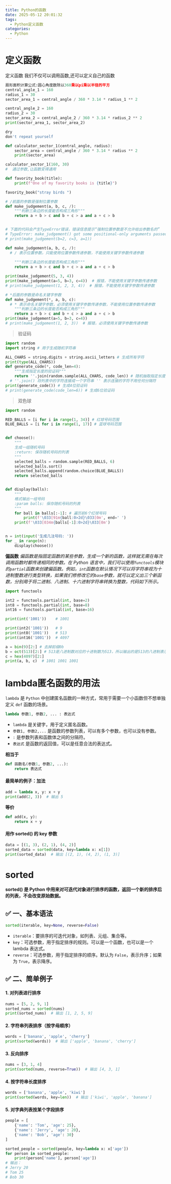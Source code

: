 ```yaml
---
title: Python的函数
date: 2025-05-12 20:01:32
tags:
  - Python定义函数
categories:
  - Python
---
```



# 定义函数

定义函数
我们不仅可以调用函数,还可以定义自己的函数

```python
扇形面积计算公式:圆心角度数除以360乘以pi乘以半径的平方
central_angle_1 = 160
radius_1 = 30
sector_area_1 = central_angle / 360 * 3.14 * radius_1 ** 2

central_angle_2 = 160
radius_2 = 30
sector_area_2 = central_angle_2 / 360 * 3.14 * radius_2 ** 2
print(sector_area_1, sector_area_2)

dry
don't repeat yourself
```
```python
def calculator_sector_1(central_angle, radius):
    sector_area = central_angle / 360 * 3.14 * radius ** 2
    print(sector_area)

calculator_sector_1(160, 30)
#  通过参数,让函数变得通用

def favority_book(title):
    print(f"One of my favority books is {title}")

favority_book("stray birds ")
```

```python
# /前面的参数是强制位置参数
def make_judgement(a, b, c, /):
    """判断三条边的长度能否构成三角形"""
    return a + b > c and b + c > a and a + c > b


# 下面的代码会产生TypeError错误，错误信息提示“强制位置参数是不允许给出参数名的”
# TypeError: make_judgement() got some positional-only arguments passed as keyword arguments
# print(make_judgement(b=2, c=3, a=1))

def make_judgement(a, b, c, /):
  # / 表示位置参数，只能使用位置参数传递参数，不能使用关键字参数传递参数
    
    """判断三条边的长度能否构成三角形"""
    return a + b > c and b + c > a and a + c > b

print(make_judgement(5, 3, 4))
print(make_judgement(a=5, b=3, c=4))  # 报错，不能使用关键字参数传递参数
# print(make_judgement(1, 2, 3, 4))  # 报错，不能使用关键字参数传递参数

# *后面的参数是命名关键字参数
def make_judgement(*, a, b, c):
  # * 表示命名关键字参数，必须使用关键字参数传递参数，不能使用位置参数传递参数
    """判断三条边的长度能否构成三角形"""
    return a + b > c and b + c > a and a + c > b
print(make_judgement(a=5, b=3, c=4))
# print(make_judgement(1, 2, 3))  # 报错，必须使用关键字参数传递参数
```
> 验证码
```python
import random
import string # 用于生成随机字符串

ALL_CHARS = string.digits + string.ascii_letters # 生成所有字符
print(type(ALL_CHARS))
def generate_code(*, code_len=4):
    """生成指定长度的验证码"""
    return ''.join(random.sample(ALL_CHARS, code_len)) # 随机抽取指定长度的字符串
  # ''.join() 将列表中的字符连接成一个字符串 '' 表示连接的字符不用任何分隔符
print(generate_code()) # 生成4位验证码
# print(generate_code(code_len=6)) # 生成6位验证码
```

> 双色球
```python
import random

RED_BALLS = [i for i in range(1, 34)] # 红球号码范围
BLUE_BALLS = [i for i in range(1, 17)] # 蓝球号码范围


def choose():
    """
    生成一组随机号码
    :return: 保存随机号码的列表
    """
    selected_balls = random.sample(RED_BALLS, 6)
    selected_balls.sort()
    selected_balls.append(random.choice(BLUE_BALLS))
    return selected_balls


def display(balls):
    """
    格式输出一组号码
    :param balls: 保存随机号码的列表
    """
    for ball in balls[:-1]: # 遍历前6个红球号码
        print(f'\033[91m{ball:0>2d}\033[0m', end=' ')
    print(f'\033[034m{balls[-1]:0>2d}\033[0m')


n = int(input('生成几注号码: '))
for _ in range(n):
    display(choose())
```

**偏函数**
*偏函数是指固定函数的某些参数，生成一个新的函数，这样就无需在每次调用函数时都传递相同的参数。在 Python 语言中，我们可以使用`functools`模块的`partial`函数来创建偏函数。例如，`int`函数在默认情况下可以将字符串视为十进制整数进行类型转换，如果我们修修改它的`base`参数，就可以定义出三个新函数，分别用于将二进制、八进制、十六进制字符串转换为整数，代码如下所示。*
```python
import functools

int2 = functools.partial(int, base=2)
int8 = functools.partial(int, base=8)
int16 = functools.partial(int, base=16)

print(int('1001'))    # 1001

print(int2('1001'))   # 9
print(int8('1001'))   # 513
print(int16('1001'))  # 4097

a = bin(9)[2:] # 去掉前缀0b
b = oct(513)[2:] # 513是八进制数对应的十进制数为513，所以输出的是513的八进制表示形式，即1001
c = hex(4097)[2:]
print(a, b, c)  # 1001 1001 1001

```

# lambda匿名函数的用法
`lambda` 是 `Python` 中创建匿名函数的一种方式，常用于需要一个小函数但不想单独定义 `def` 函数的场景。

```python
lambda 参数1, 参数2, ... : 表达式
```
- `lambda` 是关键字，用于定义匿名函数。
- `参数1, 参数2,...` 是函数的参数列表，可以有多个参数，也可以没有参数。
- `:` 是参数列表和函数体之间的分隔符。
- `表达式` 是函数的返回值，可以是任意合法的表达式。

**相当于**
```python
def 函数名(参数1, 参数2, ...):
    return 表达式
```

#### 最简单的例子：加法
```python
add = lambda x, y: x + y
print(add(2, 3))  # 输出 5
```
**等价**
```python
def add(x, y):
    return x + y
```

#### 用作 sorted() 的 key 参数
```python
data = [(1, 3), (2, 1), (4, 2)]
sorted_data = sorted(data, key=lambda x: x[1])
print(sorted_data)  # 输出 [(2, 1), (4, 2), (1, 3)]
```

# sorted
**sorted() 是 Python 中用来对可迭代对象进行排序的函数，返回一个新的排序后的列表，不会改变原始数据。**
## ✅ 一、基本语法
```python
sorted(iterable, key=None, reverse=False)
```
- `iterable`：要排序的可迭代对象，如列表、元组、集合等。
- `key`：可选参数，用于指定排序的规则。可以是一个函数，也可以是一个 lambda 表达式。
- `reverse`：可选参数，用于指定排序的顺序。默认为 `False`，表示升序；如果为 `True`，表示降序。

## ✅ 二、简单例子

#### 1. 对列表进行排序
```python
nums = [5, 2, 9, 1]
sorted_nums = sorted(nums)
print(sorted_nums)  # 输出 [1, 2, 5, 9]
```

#### 2. 字符串列表排序（按字母顺序）
```python
words = ['banana', 'apple', 'cherry']
print(sorted(words))  # 输出 ['apple', 'banana', 'cherry']
```

#### 3. 反向排序
```python
nums = [3, 1, 4]
print(sorted(nums, reverse=True))  # 输出 [4, 3, 1]
```

#### 4. 按字符串长度排序
```python
words = ['banana', 'apple', 'kiwi']
print(sorted(words, key=len))  # 输出 ['kiwi', 'apple', 'banana']
```

#### 5. 对字典列表按某个字段排序
```python
people = [
    {'name': 'Tom', 'age': 25},
    {'name': 'Jerry', 'age': 20},
    {'name': 'Bob', 'age': 30}
]

sorted_people = sorted(people, key=lambda x: x['age'])
for person in sorted_people:
    print(person['name'], person['age'])
# 输出：
# Jerry 20
# Tom 25
# Bob 30
```